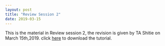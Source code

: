 ```yaml
---
layout: post
title: "Review Session 2"
date: 2019-03-15
---
```


This is the material in Review session 2, the revision is given by TA Shitie on March 15th,2019.
click [here](/assets/TA_Review_Session_2.pdf) to download the tutorial.
